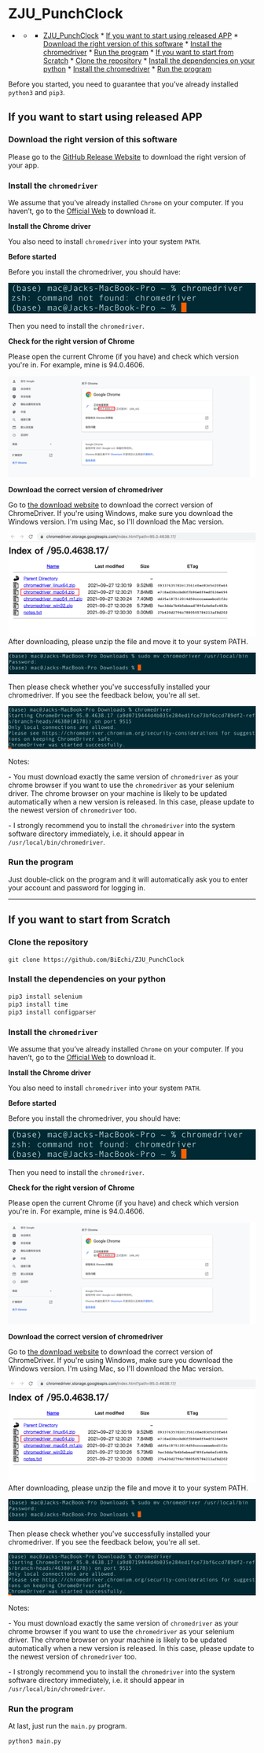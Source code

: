 # ZJU_PunchClock

* * * [ZJU_PunchClock](#zju_punchclock)
          * [If you want to start using released APP](#if-you-want-to-start-using-released-app)
             * [Download the right version of this software](#download-the-right-version-of-this-software)
             * [Install the chromedriver](#install-the-chromedriver)
             * [Run the program](#run-the-program)
          * [If you want to start from Scratch](#if-you-want-to-start-from-scratch)
             * [Clone the repository](#clone-the-repository)
             * [Install the dependencies on your python](#install-the-dependencies-on-your-python)
             * [Install the chromedriver](#install-the-chromedriver-1)
             * [Run the program](#run-the-program-1)

Before you started, you need to guarantee that you’ve already installed `python3` and `pip3`.

## If you want to start using released APP

### Download the right version of this software

Please go to the [GitHub Release Website](https://github.com/BiEchi/ZJU_PunchClock/releases/tag/v1.0) to download the right version of your app.

### Install the `chromedriver`

We assume that you’ve already installed `Chrome` on your computer. If you haven’t, go to the [Official Web](https://www.google.cn/intl/zh-CN/chrome/) to download it.

**Install the Chrome driver**

You also need to install `chromedriver` into your system `PATH`.

**Before started**

Before you install the chromedriver, you should have:

![before started](./images/readme_about/before_started.png)

Then you need to install the `chromedriver`. 

**Check for the right version of Chrome**

Please open the current Chrome (if you have) and check which version you're in. For example, mine is 94.0.4606.

![check for right version](./images/readme_about/check_for_right_version.png)

 **Download the correct version of chromedriver**

Go to [the download website](https://chromedriver.chromium.org/) to download the correct version of ChromeDriver. If you're using Windows, make sure you download the Windows version. I'm using Mac, so I'll download the Mac version.

![correct version](./images/readme_about/correct_version.png)After downloading, please unzip the file and move it to your system PATH.

![move into PATH](./images/readme_about/move_into_path.png)

Then please check whether you've successfully installed your chromedriver. If you see the feedback below, you're all set.

![examine](./images/readme_about/examine.png)

Notes:

\-   You must download exactly the same version of `chromedriver` as your chrome browser if you want to use the `chromedriver` as your selenium driver. The chrome browser on your machine is likely to be updated automatically when a new version is released. In this case, please update to the newest version of `chromedriver` too.

\-   I strongly recommend you to install the `chromedriver` into the system software directory immediately, i.e. it should appear in `/usr/local/bin/chromedriver`.

### Run the program

Just double-click on the program and it will automatically ask you to enter your account and password for logging in.

---



## If you want to start from Scratch

### Clone the repository

```shell
git clone https://github.com/BiEchi/ZJU_PunchClock
```

### Install the dependencies on your python

```shell
pip3 install selenium
pip3 install time
pip3 install configparser
```

### Install the `chromedriver`

We assume that you’ve already installed `Chrome` on your computer. If you haven’t, go to the [Official Web](https://www.google.cn/intl/zh-CN/chrome/) to download it.

**Install the Chrome driver**

You also need to install `chromedriver` into your system `PATH`.

**Before started**

Before you install the chromedriver, you should have:

![before started](./images/readme_about/before_started.png)

Then you need to install the `chromedriver`. 

**Check for the right version of Chrome**

Please open the current Chrome (if you have) and check which version you're in. For example, mine is 94.0.4606.

![check for right version](./images/readme_about/check_for_right_version.png)

 **Download the correct version of chromedriver**

Go to [the download website](https://chromedriver.chromium.org/) to download the correct version of ChromeDriver. If you're using Windows, make sure you download the Windows version. I'm using Mac, so I'll download the Mac version.

![correct version](./images/readme_about/correct_version.png)After downloading, please unzip the file and move it to your system PATH.

![move into PATH](./images/readme_about/move_into_path.png)

Then please check whether you've successfully installed your chromedriver. If you see the feedback below, you're all set.

![examine](./images/readme_about/examine.png)

Notes:

\-   You must download exactly the same version of `chromedriver` as your chrome browser if you want to use the `chromedriver` as your selenium driver. The chrome browser on your machine is likely to be updated automatically when a new version is released. In this case, please update to the newest version of `chromedriver` too.

\-   I strongly recommend you to install the `chromedriver` into the system software directory immediately, i.e. it should appear in `/usr/local/bin/chromedriver`.

### Run the program

At last, just run the `main.py` program.

```shell
python3 main.py
```

